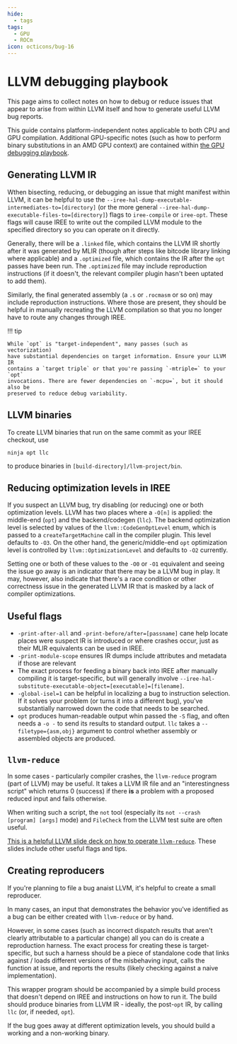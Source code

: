 ```yaml
---
hide:
  - tags
tags:
  - GPU
  - ROCm
icon: octicons/bug-16
---
```


# LLVM debugging playbook

This page aims to collect notes on how to debug or reduce issues that
appear to arise from within LLVM itself and how to generate useful LLVM
bug reports.

This guide contains platform-independent notes applicable to both
CPU and GPU compilation. Additional GPU-specific notes (such as how
to perform binary substitutions in an AMD GPU context) are contained
within [the GPU debugging playbook](./gpu.md).

## Generating LLVM IR

Wthen bisecting, reducing, or debugging an issue that might manifest within
LLVM, it can be helpful to use the
`--iree-hal-dump-executable-intermediates-to=[directory]` (or the more general
`--iree-hal-dump-executable-files-to=[directory]`) flags to `iree-compile`
or `iree-opt`. These flags will cause IREE to write out the compiled LLVM module
to the specified directory so you can operate on it directly.

Generally, there will be a `.linked` file, which contains the LLVM IR shortly after
it was generated by MLIR (though after steps like bitcode library linking where
applicable) and a `.optimized` file, which contains the IR after the `opt` passes
have been run. The `.optimized` file may include reproduction instructions (if
it doesn't, the relevant compiler plugin hasn't been uptated to add them).

Similarly, the final generated assembly (a `.s` or `.rocmasm` or so on) may
include reproduction instructions. Where those are present, they should be helpful
in manually recreating the LLVM compilation so that you no longer have to
route any changes through IREE.

!!! tip

    While `opt` is "target-independent", many passes (such as vectorization)
    have substantial dependencies on target information. Ensure your LLVM IR
    contains a `target triple` or that you're passing `-mtriple=` to your `opt`
    invocations. There are fewer dependencies on `-mcpu=`, but it should also be
    preserved to reduce debug variability.

## LLVM binaries

To create LLVM binaries that run on the same commit as your IREE checkout,
use

``` shell
ninja opt llc
```

to produce binaries in `[build-directory]/llvm-project/bin`.

## Reducing optimization levels in IREE

If you suspect an LLVM bug, try disabling (or reducing) one or both optimization
levels. LLVM has two places where a `-O[n]` is applied: the middle-end
(`opt`) and the backend/codegen (`llc`). The backend optimization level
is selected by values of the `llvm::CodeGenOptLevel` enum, which is passed to
a `createTargetMachine` call in the compiler plugin. This level defaults to
`-O3`. On the other hand, the generic/middle-end `opt` optimization level
is controlled by `llvm::OptimizationLevel` and defaults to `-O2` currently.

Setting one or both of these values to the `-O0` or `-O1` equivalent
and seeing the issue go away is an indicator that there may be a LLVM bug
in play. It may, however, also indicate that there's a race condition or
other correctness issue in the generated LLVM IR that is masked by a lack
of compiler optimizations.

## Useful flags

- `-print-after-all` and `-print-before/after=[passname]` cane help
  locate places were suspect IR is introduced or where crashes occur, just as their
  MLIR equivalents can be used in IREE.
- `-print-module-scope` ensures IR dumps include attributes and metadata
  if those are relevant
- The exact process for feeding a binary back into IREE after manually compiling
  it is target-specific, but will generally involve
  `--iree-hal-substitute-executable-object=[executable]=[filename]`.
- `-global-isel=1` can be helpful in localizing a bug to instruction
  selection. If it solves your problem (or turns it into a different bug),
  you've substantially narrowed down the code that needs to be searched.
- `opt` produces human-readable output whin passed the `-S` flag, and often
  needs a `-o -` to send its results to standard output. `llc` takes a
  `--filetype={asm,obj}` argument to control whether assembly or
  assembled objects are produced.

## `llvm-reduce`

In some cases - particularly compiler crashes, the `llvm-reduce` program
(part of LLVM) may be useful. It takes a LLVM IR file and an "interestingness
script" which returns 0 (success) if there **is** a problem with a proposed
reduced input and fails otherwise.

When writing such a script, the `not` tool (especially its
`not --crash [program] [args]` mode) and `FileCheck` from the LLVM test suite
are often useful.

[This is a helpful LLVM slide deck on how to operate `llvm-reduce`](https://www.llvm.org/devmtg/2025-04/slides/tutorial/arsenault_reduce.pdf).
These slides include other useful flags and tips.

## Creating reproducers

If you're planning to file a bug anaist LLVM, it's helpful to create a small reproducer.

In many cases, an input that demonstrates the behavior you've identified as a bug
can be either created with `llvm-reduce` or by hand.

However, in some cases (such as incorrect dispatch results that aren't
clearly attributable to a particular change) all you can do is create a
reproduction harness. The exact process for creating these is target-specific,
but such a harness should be a piece of standalone code that links against / loads
different versions of the misbehaving input, calls the function at issue,
and reports the results (likely checking against a naive implementation).

This wrapper program should be accompanied by a simple build process that doesn't
depend on IREE and instructions on how to run it. The build should produce binaries
from LLVM IR - ideally, the post-`opt` IR, by calling `llc` (or, if needed, `opt`).

If the bug goes away at different optimization levels, you should build a working
and a non-working binary.
